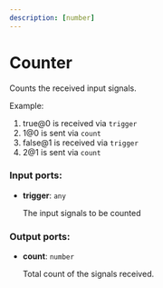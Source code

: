 ```yaml
---
description: [number]
---
```


# Counter

Counts the received input signals.

Example:

1. true@0 is received via `trigger`
2. 1@0 is sent via `count`
3. false@1 is received via `trigger`
4. 2@1 is sent via `count`

### Input ports:

* __trigger__: `any`

    The input signals to be counted

### Output ports:

* __count__: `number`

    Total count of the signals received.

